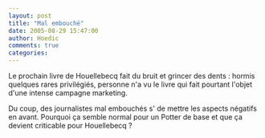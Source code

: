 ```yaml
---
layout: post
title: "Mal embouché"
date: 2005-08-29 15:47:00
author: Hoedic
comments: true
categories: 
---
```



Le prochain livre de Houellebecq fait du bruit et grincer des dents : hormis quelques rares privilégiés, personne n'a vu le livre qui fait pourtant l'objet d'une intense campagne marketing.

Du coup, des journalistes mal embouchés s' de mettre les aspects négatifs en avant. Pourquoi ça semble normal pour un Potter de base et que ça devient criticable pour Houellebecq ?